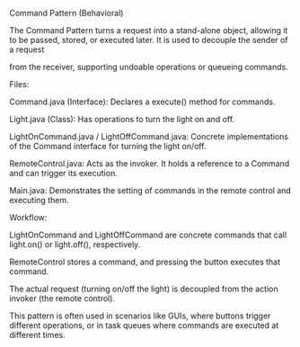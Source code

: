 Command Pattern (Behavioral)

The Command Pattern turns a request into a stand-alone object, allowing it to be passed, stored, or executed later. It is used to decouple the sender of a request

from the receiver, supporting undoable operations or queueing commands.

Files:

Command.java (Interface): Declares a execute() method for commands.

Light.java (Class): Has operations to turn the light on and off.

LightOnCommand.java / LightOffCommand.java: Concrete implementations of the Command interface for turning the light on/off.

RemoteControl.java: Acts as the invoker. It holds a reference to a Command and can trigger its execution.

Main.java: Demonstrates the setting of commands in the remote control and executing them.

Workflow:

LightOnCommand and LightOffCommand are concrete commands that call light.on() or light.off(), respectively.

RemoteControl stores a command, and pressing the button executes that command.

The actual request (turning on/off the light) is decoupled from the action invoker (the remote control).

This pattern is often used in scenarios like GUIs, where buttons trigger different operations, or in task queues where commands are executed at different times.
